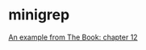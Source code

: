 # minigrep
[An example from The Book: chapter 12](https://doc.rust-lang.org/book/second-edition/ch12-00-an-io-project.html)
